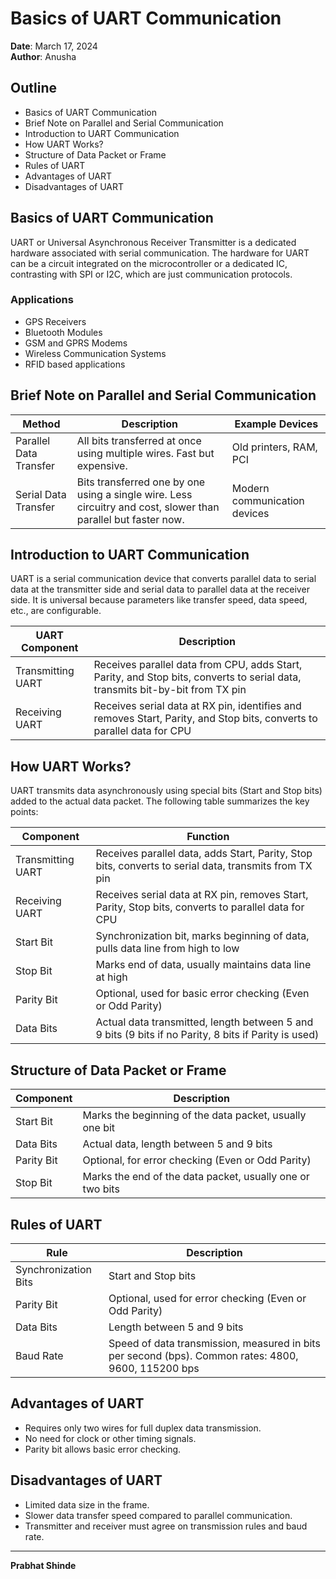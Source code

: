 # Basics of UART Communication

**Date**: March 17, 2024  
**Author**: Anusha

## Outline
- Basics of UART Communication
- Brief Note on Parallel and Serial Communication
- Introduction to UART Communication
- How UART Works?
- Structure of Data Packet or Frame
- Rules of UART
- Advantages of UART
- Disadvantages of UART

## Basics of UART Communication
UART or Universal Asynchronous Receiver Transmitter is a dedicated hardware associated with serial communication. 
The hardware for UART can be a circuit integrated on the microcontroller or a dedicated IC, contrasting with SPI or I2C, which are just communication protocols.

### Applications
- GPS Receivers
- Bluetooth Modules
- GSM and GPRS Modems
- Wireless Communication Systems
- RFID based applications

## Brief Note on Parallel and Serial Communication
| Method                | Description                                                                                                    | Example Devices                       |
|-----------------------|----------------------------------------------------------------------------------------------------------------|---------------------------------------|
| Parallel Data Transfer| All bits transferred at once using multiple wires. Fast but expensive.                                          | Old printers, RAM, PCI                |
| Serial Data Transfer  | Bits transferred one by one using a single wire. Less circuitry and cost, slower than parallel but faster now. | Modern communication devices          |

## Introduction to UART Communication
UART is a serial communication device that converts parallel data to serial data at the transmitter side and serial data to parallel data at the receiver side. 
It is universal because parameters like transfer speed, data speed, etc., are configurable.

| UART Component | Description                                                                                                                |
|----------------|----------------------------------------------------------------------------------------------------------------------------|
| Transmitting UART  | Receives parallel data from CPU, adds Start, Parity, and Stop bits, converts to serial data, transmits bit-by-bit from TX pin |
| Receiving UART     | Receives serial data at RX pin, identifies and removes Start, Parity, and Stop bits, converts to parallel data for CPU  |

## How UART Works?
UART transmits data asynchronously using special bits (Start and Stop bits) added to the actual data packet. The following table summarizes the key points:

| Component            | Function                                                                                                 |
|----------------------|----------------------------------------------------------------------------------------------------------|
| Transmitting UART    | Receives parallel data, adds Start, Parity, Stop bits, converts to serial data, transmits from TX pin     |
| Receiving UART       | Receives serial data at RX pin, removes Start, Parity, Stop bits, converts to parallel data for CPU      |
| Start Bit            | Synchronization bit, marks beginning of data, pulls data line from high to low                           |
| Stop Bit             | Marks end of data, usually maintains data line at high                                                   |
| Parity Bit           | Optional, used for basic error checking (Even or Odd Parity)                                             |
| Data Bits            | Actual data transmitted, length between 5 and 9 bits (9 bits if no Parity, 8 bits if Parity is used)      |

## Structure of Data Packet or Frame
| Component  | Description                                                                                   |
|------------|-----------------------------------------------------------------------------------------------|
| Start Bit  | Marks the beginning of the data packet, usually one bit                                        |
| Data Bits  | Actual data, length between 5 and 9 bits                                                      |
| Parity Bit | Optional, for error checking (Even or Odd Parity)                                             |
| Stop Bit   | Marks the end of the data packet, usually one or two bits                                      |

## Rules of UART
| Rule                | Description                                                                                     |
|---------------------|-------------------------------------------------------------------------------------------------|
| Synchronization Bits| Start and Stop bits                                                                              |
| Parity Bit          | Optional, used for error checking (Even or Odd Parity)                                           |
| Data Bits           | Length between 5 and 9 bits                                                                      |
| Baud Rate           | Speed of data transmission, measured in bits per second (bps). Common rates: 4800, 9600, 115200 bps |

## Advantages of UART
- Requires only two wires for full duplex data transmission.
- No need for clock or other timing signals.
- Parity bit allows basic error checking.

## Disadvantages of UART
- Limited data size in the frame.
- Slower data transfer speed compared to parallel communication.
- Transmitter and receiver must agree on transmission rules and baud rate.

---

**Prabhat Shinde**  
